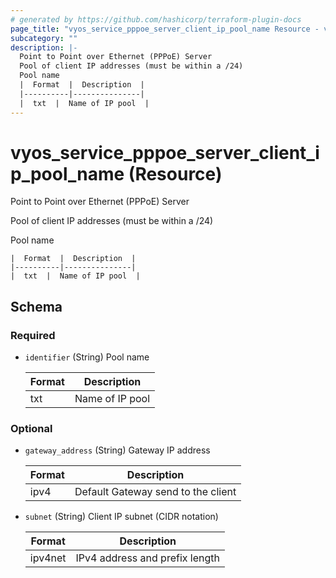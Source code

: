 ```yaml
---
# generated by https://github.com/hashicorp/terraform-plugin-docs
page_title: "vyos_service_pppoe_server_client_ip_pool_name Resource - vyos"
subcategory: ""
description: |-
  Point to Point over Ethernet (PPPoE) Server
  Pool of client IP addresses (must be within a /24)
  Pool name
  |  Format  |  Description  |
  |----------|---------------|
  |  txt  |  Name of IP pool  |
---
```


# vyos_service_pppoe_server_client_ip_pool_name (Resource)

Point to Point over Ethernet (PPPoE) Server

Pool of client IP addresses (must be within a /24)

Pool name

    |  Format  |  Description  |
    |----------|---------------|
    |  txt  |  Name of IP pool  |



<!-- schema generated by tfplugindocs -->
## Schema

### Required

- `identifier` (String) Pool name

    |  Format  |  Description  |
    |----------|---------------|
    |  txt  |  Name of IP pool  |

### Optional

- `gateway_address` (String) Gateway IP address

    |  Format  |  Description  |
    |----------|---------------|
    |  ipv4  |  Default Gateway send to the client  |
- `subnet` (String) Client IP subnet (CIDR notation)

    |  Format  |  Description  |
    |----------|---------------|
    |  ipv4net  |  IPv4 address and prefix length  |

